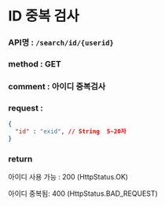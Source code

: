 # ID 중복 검사
### API명 : `/search/id/{userid}`

### method : GET

### comment : 아이디 중복검사

### request :
~~~json
{
  "id" : "exid", // String  5~20자 
}
~~~

### return
아이디 사용 가능 : 200 (HttpStatus.OK)
                
아이디 중복됨: 400 (HttpStatus.BAD_REQUEST)
